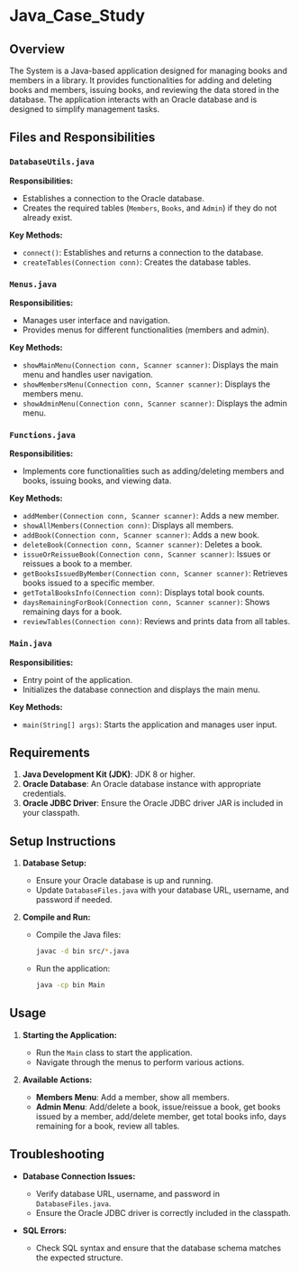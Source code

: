 # Java_Case_Study

## Overview

The System is a Java-based application designed for managing books and members in a library. It provides functionalities for adding and deleting books and members, issuing books, and reviewing the data stored in the database. The application interacts with an Oracle database and is designed to simplify management tasks.

## Files and Responsibilities

### `DatabaseUtils.java`

**Responsibilities:**
- Establishes a connection to the Oracle database.
- Creates the required tables (`Members`, `Books`, and `Admin`) if they do not already exist.

**Key Methods:**
- `connect()`: Establishes and returns a connection to the database.
- `createTables(Connection conn)`: Creates the database tables.

### `Menus.java`

**Responsibilities:**
- Manages user interface and navigation.
- Provides menus for different functionalities (members and admin).

**Key Methods:**
- `showMainMenu(Connection conn, Scanner scanner)`: Displays the main menu and handles user navigation.
- `showMembersMenu(Connection conn, Scanner scanner)`: Displays the members menu.
- `showAdminMenu(Connection conn, Scanner scanner)`: Displays the admin menu.

### `Functions.java`

**Responsibilities:**
- Implements core functionalities such as adding/deleting members and books, issuing books, and viewing data.

**Key Methods:**
- `addMember(Connection conn, Scanner scanner)`: Adds a new member.
- `showAllMembers(Connection conn)`: Displays all members.
- `addBook(Connection conn, Scanner scanner)`: Adds a new book.
- `deleteBook(Connection conn, Scanner scanner)`: Deletes a book.
- `issueOrReissueBook(Connection conn, Scanner scanner)`: Issues or reissues a book to a member.
- `getBooksIssuedByMember(Connection conn, Scanner scanner)`: Retrieves books issued to a specific member.
- `getTotalBooksInfo(Connection conn)`: Displays total book counts.
- `daysRemainingForBook(Connection conn, Scanner scanner)`: Shows remaining days for a book.
- `reviewTables(Connection conn)`: Reviews and prints data from all tables.

### `Main.java`

**Responsibilities:**
- Entry point of the application.
- Initializes the database connection and displays the main menu.

**Key Methods:**
- `main(String[] args)`: Starts the application and manages user input.

## Requirements

1. **Java Development Kit (JDK)**: JDK 8 or higher.
2. **Oracle Database**: An Oracle database instance with appropriate credentials.
3. **Oracle JDBC Driver**: Ensure the Oracle JDBC driver JAR is included in your classpath.

## Setup Instructions

1. **Database Setup:**
    - Ensure your Oracle database is up and running.
    - Update `DatabaseFiles.java` with your database URL, username, and password if needed.

2. **Compile and Run:**
    - Compile the Java files:
      ```sh
      javac -d bin src/*.java
      ```
    - Run the application:
      ```sh
      java -cp bin Main
      ```

## Usage

1. **Starting the Application:**
    - Run the `Main` class to start the application.
    - Navigate through the menus to perform various actions.

2. **Available Actions:**
    - **Members Menu**: Add a member, show all members.
    - **Admin Menu**: Add/delete a book, issue/reissue a book, get books issued by a member, add/delete member, get total books info, days remaining for a book, review all tables.

## Troubleshooting

- **Database Connection Issues:**
    - Verify database URL, username, and password in `DatabaseFiles.java`.
    - Ensure the Oracle JDBC driver is correctly included in the classpath.

- **SQL Errors:**
    - Check SQL syntax and ensure that the database schema matches the expected structure.
